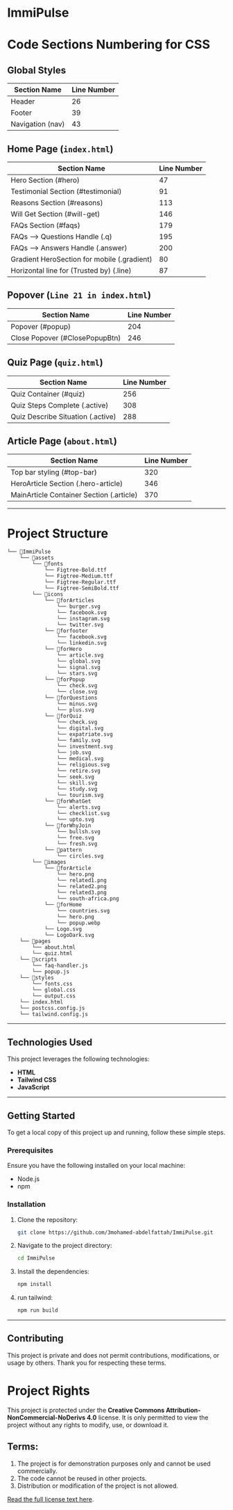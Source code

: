 # ImmiPulse


# Code Sections Numbering for CSS 


## Global Styles

| Section Name                                  | Line Number |
|-----------------------------------------------|-------------|
| Header                                        | 26          |
| Footer                                        | 39          |
| Navigation (nav)                              | 43          |


## Home Page (`index.html`)

| Section Name                                  | Line Number |
|-----------------------------------------------|-------------|
| Hero Section (#hero)                          | 47          |
| Testimonial Section (#testimonial)            | 91          |
| Reasons Section (#reasons)                    | 113         |
| Will Get Section (#will-get)                  | 146         |
| FAQs Section (#faqs)                          | 179         |
| FAQs --> Questions Handle (.q)                | 195         |
| FAQs --> Answers Handle (.answer)             | 200         |
| Gradient HeroSection for mobile (.gradient)   | 80          |
| Horizontal line for (Trusted by) (.line)      | 87          |



## Popover (`Line 21 in index.html`)

| Section Name                                  | Line Number |
|-----------------------------------------------|-------------|
| Popover (#popup)                              | 204         |
| Close Popover (#ClosePopupBtn)                | 246         |


## Quiz Page (`quiz.html`)

| Section Name                                  | Line Number |
|-----------------------------------------------|-------------|
| Quiz Container (#quiz)                        | 256         |
| Quiz Steps Complete (.active)                 | 308         |
| Quiz Describe Situation (.active)             | 288         |


## Article Page (`about.html`)

| Section Name                                  | Line Number |
|-----------------------------------------------|-------------|
| Top bar styling (#top-bar)                    | 320         |
| HeroArticle Section (.hero-article)           | 346         |
| MainArticle Container Section (.article)      | 370         |

---

# Project Structure

```
└── 📁ImmiPulse
    └── 📁assets
        └── 📁fonts
            └── Figtree-Bold.ttf
            └── Figtree-Medium.ttf
            └── Figtree-Regular.ttf
            └── Figtree-SemiBold.ttf
        └── 📁icons
            └── 📁forArticles
                └── burger.svg
                └── facebook.svg
                └── instagram.svg
                └── twitter.svg
            └── 📁forfooter
                └── facebook.svg
                └── linkedin.svg
            └── 📁forHero
                └── article.svg
                └── global.svg
                └── signal.svg
                └── stars.svg
            └── 📁forPopup
                └── check.svg
                └── close.svg
            └── 📁forQuestions
                └── minus.svg
                └── plus.svg
            └── 📁forQuiz
                └── check.svg
                └── digital.svg
                └── expatriate.svg
                └── family.svg
                └── investment.svg
                └── job.svg
                └── medical.svg
                └── religious.svg
                └── retire.svg
                └── seek.svg
                └── skill.svg
                └── study.svg
                └── tourism.svg
            └── 📁forWhatGet
                └── alerts.svg
                └── checklist.svg
                └── upto.svg
            └── 📁forWhyJoin
                └── bullsh.svg
                └── free.svg
                └── fresh.svg
            └── 📁pattern
                └── circles.svg
        └── 📁images
            └── 📁forArticle
                └── hero.png
                └── related1.png
                └── related2.png
                └── related3.png
                └── south-africa.png
            └── 📁forHome
                └── countries.svg
                └── hero.png
                └── popup.webp
            └── Logo.svg
            └── LogoDark.svg
    └── 📁pages
        └── about.html
        └── quiz.html
    └── 📁scripts
        └── faq-handler.js
        └── popup.js
    └── 📁styles
        └── fonts.css
        └── global.css
        └── output.css
    └── index.html
    └── postcss.config.js
    └── tailwind.config.js
```

---

## Technologies Used
This project leverages the following technologies:

- **HTML**
- **Tailwind CSS**
- **JavaScript**

---

## Getting Started
To get a local copy of this project up and running, follow these simple steps.

### Prerequisites
Ensure you have the following installed on your local machine:
- Node.js
- npm

### Installation
1. Clone the repository:
   ```bash
   git clone https://github.com/3mohamed-abdelfattah/ImmiPulse.git
   ```
2. Navigate to the project directory:
   ```bash
   cd ImmiPulse
   ```
3. Install the dependencies:
   ```bash
   npm install
   ```
4. run tailwind:
   ```bash
   npm run build
   ```
---

## Contributing
This project is private and does not permit contributions, modifications, or usage by others. Thank you for respecting these terms.

# Project Rights

This project is protected under the **Creative Commons Attribution-NonCommercial-NoDerivs 4.0** license. It is only permitted to view the project without any rights to modify, use, or download it.

## Terms:
1. The project is for demonstration purposes only and cannot be used commercially.
2. The code cannot be reused in other projects.
3. Distribution or modification of the project is not allowed.

[Read the full license text here](https://creativecommons.org/licenses/by-nc-nd/4.0/legalcode).